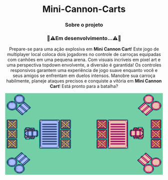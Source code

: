 <div align="center">

# Mini-Cannon-Carts
 
### Sobre o projeto

### 🚧⚠️Em desenvolvimento...⚠️🚧


Prepare-se para uma ação explosiva em **Mini Cannon Cart**! Este jogo de multiplayer local coloca dois jogadores no controle de carroças equipadas com canhões em uma pequena arena. Com visuais incríveis em pixel art e uma perspectiva topdown envolvente, a diversão é garantida! Os controles responsivos garantem uma experiência de jogo suave enquanto você e seus amigos se enfrentam em duelos intensos. Manobre sua carroça habilmente, planeje ataques precisos e conquiste a vitória em **Mini Cannon Cart**! Está pronto para a batalha?

<img src="img/Gameplay.gif" type="image/gif" alt="Gameplay gif">
</div>
